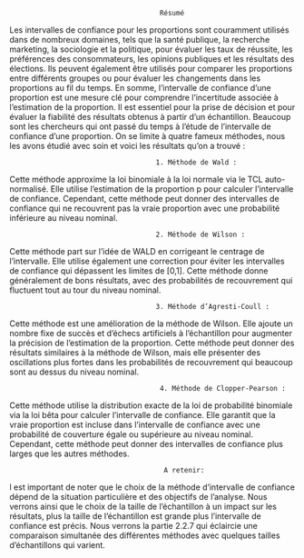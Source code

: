 
                                         Résumé
Les intervalles de confiance pour les proportions sont couramment utilisés dans de nombreux
domaines, tels que la santé publique, la recherche marketing, la sociologie et la politique, pour
évaluer les taux de réussite, les préférences des consommateurs, les opinions publiques et les
résultats des élections. Ils peuvent également être utilisés pour comparer les proportions entre
différents groupes ou pour évaluer les changements dans les proportions au fil du temps.
En somme, l’intervalle de confiance d’une proportion est une mesure clé pour comprendre
l’incertitude associée à l’estimation de la proportion. Il est essentiel pour la prise de décision
et pour évaluer la fiabilité des résultats obtenus à partir d’un échantillon. Beaucoup sont les
chercheurs qui ont passé du temps à l’étude de l’intervalle de confiance d’une proportion. On
se limite à quatre fameux méthodes, nous les avons étudié avec soin et voici les résultats qu’on
a trouvé :

                                        1. Méthode de Wald : 
Cette méthode approxime la loi binomiale à la loi normale via le
TCL auto-normalisé. Elle utilise l’estimation de la proportion p pour calculer l’intervalle
de confiance. Cependant, cette méthode peut donner des intervalles de confiance qui ne
recouvrent pas la vraie proportion avec une probabilité inférieure au niveau nominal.

                                        2. Méthode de Wilson : 
Cette méthode part sur l’idée de WALD en corrigeant le centrage
de l’intervalle. Elle utilise également une correction pour éviter les intervalles de confiance
qui dépassent les limites de [0,1]. Cette méthode donne généralement de bons résultats, avec
des probabilités de recouvrement qui fluctuent tout au tour du niveau nominal.

                                        3. Méthode d’Agresti-Coull : 
Cette méthode est une amélioration de la méthode de Wilson.
Elle ajoute un nombre fixe de succès et d’échecs artificiels à l’échantillon pour augmenter la
précision de l’estimation de la proportion. Cette méthode peut donner des résultats similaires
à la méthode de Wilson, mais elle présenter des oscillations plus fortes dans les probabilités
de recouvrement qui beaucoup sont au dessus du niveau nominal.

                                         4. Méthode de Clopper-Pearson : 
Cette méthode utilise la distribution exacte de la loi
de probabilité binomiale via la loi bêta pour calculer l’intervalle de confiance. Elle garantit
que la vraie proportion est incluse dans l’intervalle de confiance avec une probabilité de
couverture égale ou supérieure au niveau nominal. Cependant, cette méthode peut donner
des intervalles de confiance plus larges que les autres méthodes.

                                          A retenir:
l est important de noter que le choix de la méthode d’intervalle de confiance dépend de la
situation particulière et des objectifs de l’analyse. Nous verrons ainsi que le choix de la taille
de l’échantillon à un impact sur les résultats, plus la taille de l’échantillon est grande plus
l’intervalle de confiance est précis. Nous verrons la partie 2.2.7 qui éclaircie une comparaison
simultanée des différentes méthodes avec quelques tailles d’échantillons qui varient.

